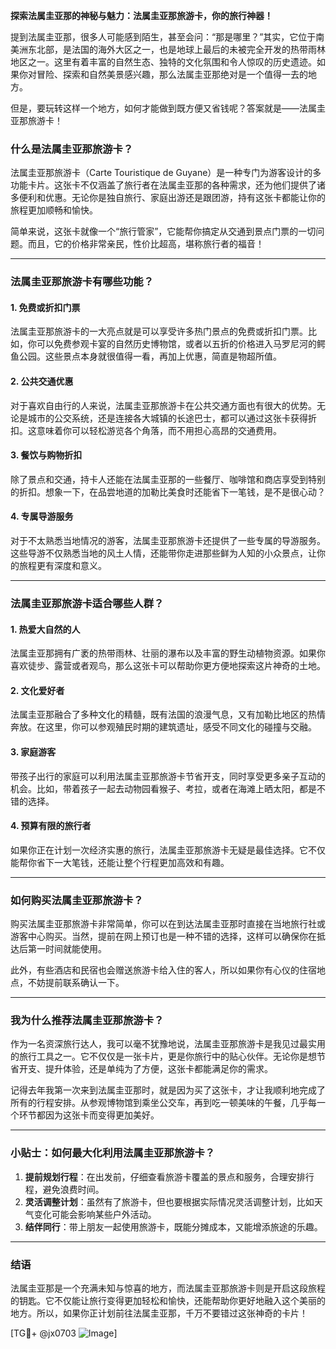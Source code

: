 **探索法属圭亚那的神秘与魅力：法属圭亚那旅游卡，你的旅行神器！**

提到法属圭亚那，很多人可能感到陌生，甚至会问：“那是哪里？”其实，它位于南美洲东北部，是法国的海外大区之一，也是地球上最后的未被完全开发的热带雨林地区之一。这里有着丰富的自然生态、独特的文化氛围和令人惊叹的历史遗迹。如果你对冒险、探索和自然美景感兴趣，那么法属圭亚那绝对是一个值得一去的地方。

但是，要玩转这样一个地方，如何才能做到既方便又省钱呢？答案就是——法属圭亚那旅游卡！

### 什么是法属圭亚那旅游卡？

法属圭亚那旅游卡（Carte Touristique de Guyane）是一种专门为游客设计的多功能卡片。这张卡不仅涵盖了旅行者在法属圭亚那的各种需求，还为他们提供了诸多便利和优惠。无论你是独自旅行、家庭出游还是跟团游，持有这张卡都能让你的旅程更加顺畅和愉快。

简单来说，这张卡就像一个“旅行管家”，它能帮你搞定从交通到景点门票的一切问题。而且，它的价格非常亲民，性价比超高，堪称旅行者的福音！

---

### 法属圭亚那旅游卡有哪些功能？

#### 1. **免费或折扣门票**
法属圭亚那旅游卡的一大亮点就是可以享受许多热门景点的免费或折扣门票。比如，你可以免费参观卡宴的自然历史博物馆，或者以五折的价格进入马罗尼河的鳄鱼公园。这些景点本身就很值得一看，再加上优惠，简直是物超所值。

#### 2. **公共交通优惠**
对于喜欢自由行的人来说，法属圭亚那旅游卡在公共交通方面也有很大的优势。无论是城市的公交系统，还是连接各大城镇的长途巴士，都可以通过这张卡获得折扣。这意味着你可以轻松游览各个角落，而不用担心高昂的交通费用。

#### 3. **餐饮与购物折扣**
除了景点和交通，持卡人还能在法属圭亚那的一些餐厅、咖啡馆和商店享受到特别的折扣。想象一下，在品尝地道的加勒比美食时还能省下一笔钱，是不是很心动？

#### 4. **专属导游服务**
对于不太熟悉当地情况的游客，法属圭亚那旅游卡还提供了一些专属的导游服务。这些导游不仅熟悉当地的风土人情，还能带你走进那些鲜为人知的小众景点，让你的旅程更有深度和意义。

---

### 法属圭亚那旅游卡适合哪些人群？

#### 1. **热爱大自然的人**
法属圭亚那拥有广袤的热带雨林、壮丽的瀑布以及丰富的野生动植物资源。如果你喜欢徒步、露营或者观鸟，那么这张卡可以帮助你更方便地探索这片神奇的土地。

#### 2. **文化爱好者**
法属圭亚那融合了多种文化的精髓，既有法国的浪漫气息，又有加勒比地区的热情奔放。在这里，你可以参观殖民时期的建筑遗址，感受不同文化的碰撞与交融。

#### 3. **家庭游客**
带孩子出行的家庭可以利用法属圭亚那旅游卡节省开支，同时享受更多亲子互动的机会。比如，带着孩子一起去动物园看猴子、考拉，或者在海滩上晒太阳，都是不错的选择。

#### 4. **预算有限的旅行者**
如果你正在计划一次经济实惠的旅行，法属圭亚那旅游卡无疑是最佳选择。它不仅能帮你省下一大笔钱，还能让整个行程更加高效和有趣。

---

### 如何购买法属圭亚那旅游卡？

购买法属圭亚那旅游卡非常简单，你可以在到达法属圭亚那时直接在当地旅行社或游客中心购买。当然，提前在网上预订也是一种不错的选择，这样可以确保你在抵达后第一时间就能使用。

此外，有些酒店和民宿也会赠送旅游卡给入住的客人，所以如果你有心仪的住宿地点，不妨提前联系确认一下。

---

### 我为什么推荐法属圭亚那旅游卡？

作为一名资深旅行达人，我可以毫不犹豫地说，法属圭亚那旅游卡是我见过最实用的旅行工具之一。它不仅仅是一张卡片，更是你旅行中的贴心伙伴。无论你是想节省开支、提升体验，还是单纯为了方便，这张卡都能满足你的需求。

记得去年我第一次来到法属圭亚那时，就是因为买了这张卡，才让我顺利地完成了所有的行程安排。从参观博物馆到乘坐公交车，再到吃一顿美味的午餐，几乎每一个环节都因为这张卡而变得更加美好。

---

### 小贴士：如何最大化利用法属圭亚那旅游卡？

1. **提前规划行程**：在出发前，仔细查看旅游卡覆盖的景点和服务，合理安排行程，避免浪费时间。
2. **灵活调整计划**：虽然有了旅游卡，但也要根据实际情况灵活调整计划，比如天气变化可能会影响某些户外活动。
3. **结伴同行**：带上朋友一起使用旅游卡，既能分摊成本，又能增添旅途的乐趣。

---

### 结语

法属圭亚那是一个充满未知与惊喜的地方，而法属圭亚那旅游卡则是开启这段旅程的钥匙。它不仅能让旅行变得更加轻松和愉快，还能帮助你更好地融入这个美丽的地方。所以，如果你正计划前往法属圭亚那，千万不要错过这张神奇的卡片！

[TG💪+ @jx0703 ![Image](https://github.com/user-attachments/assets/dbca1d08-cadb-493c-b0ec-ad6f7a83f270)]